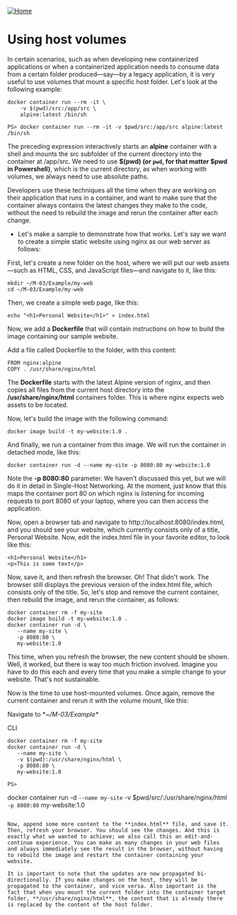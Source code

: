 [![Home](../../img/home.png)](../M-03/README.md)
# **Using host volumes**
In certain scenarios, such as when developing new containerized applications or when a containerized application needs to consume data from a certain folder produced—say—by a legacy application, it is very useful to use volumes that mount a specific host folder. Let's look at the following example:


```
docker container run --rm -it \
    -v $(pwd)/src:/app/src \
    alpine:latest /bin/sh
```
```
PS> docker container run --rm -it -v $pwd/src:/app/src alpine:latest /bin/sh
```

The preceding expression interactively starts an **alpine** container with a shell and mounts the src subfolder of the current directory into the container at /app/src. We need to use **$(pwd) (or `pwd`, for that matter $pwd in Powershell)**, which is the current directory, as when working with volumes, we always need to use absolute paths.

Developers use these techniques all the time when they are working on their application that runs in a container, and want to make sure that the container always contains the latest changes they make to the code, without the need to rebuild the image and rerun the container after each change.

- Let's make a sample to demonstrate how that works. Let's say we want to create a simple static website using nginx as our web server as follows:

First, let's create a new folder on the host, where we will put our web assets—such as HTML, CSS, and JavaScript files—and navigate to it, like this:
```
mkdir ~/M-03/Example/my-web
cd ~/M-03/Example/my-web
```
Then, we create a simple web page, like this:

```
echo "<h1>Personal Website</h1>" > index.html  
```
Now, we add a **Dockerfile** that will contain instructions on how to build the image containing our sample website.

Add a file called Dockerfile to the folder, with this content:

```
FROM nginx:alpine
COPY . /usr/share/nginx/html
```

The **Dockerfile** starts with the latest Alpine version of nginx, and then copies all files from the current host directory into the **/usr/share/nginx/html** containers folder. This is where nginx expects web assets to be located.

Now, let's build the image with the following command:

```
docker image build -t my-website:1.0 . 
```

And finally, we run a container from this image. We will run the container in detached mode, like this:

```
docker container run -d --name my-site -p 8080:80 my-website:1.0
```

Note the **-p 8080:80** parameter. We haven't discussed this yet, but we will do it in detail in Single-Host Networking. At the moment, just know that this maps the container port 80 on which nginx is listening for incoming requests to port 8080 of your laptop, where you can then access the application.

Now, open a browser tab and navigate to http://localhost:8080/index.html, and you should see your website, which currently consists only of a title, Personal Website.
Now, edit the index.html file in your favorite editor, to look like this:
```
<h1>Personal Website</h1> 
<p>This is some text</p> 
```
Now, save it, and then refresh the browser. Oh! That didn't work. The browser still displays the previous version of the index.html file, which consists only of the title. So, let's stop and remove the current container, then rebuild the image, and rerun the container, as follows:

```
docker container rm -f my-site
docker image build -t my-website:1.0 .
docker container run -d \
   --name my-site \
   -p 8080:80 \
   my-website:1.0
```

This time, when you refresh the browser, the new content should be shown. Well, it worked, but there is way too much friction involved. Imagine you have to do this each and every time that you make a simple change to your website. That's not sustainable.

Now is the time to use host-mounted volumes. Once again, remove the current container and rerun it with the volume mount, like this:

Navigate to **~/M-03/Example\**

CLI
```
docker container rm -f my-site
docker container run -d \
   --name my-site \
   -v $(pwd):/usr/share/nginx/html \
   -p 8080:80 \
   my-website:1.0

PS>
```
docker container run -d `
   --name my-site `
   -v $pwd/src/:/usr/share/nginx/html `
   -p 8080:80 `
   my-website:1.0

```

Now, append some more content to the **index.html** file, and save it. Then, refresh your browser. You should see the changes. And this is exactly what we wanted to achieve; we also call this an edit-and-continue experience. You can make as many changes in your web files and always immediately see the result in the browser, without having to rebuild the image and restart the container containing your website.

It is important to note that the updates are now propagated bi-directionally. If you make changes on the host, they will be propagated to the container, and vice versa. Also important is the fact that when you mount the current folder into the container target folder, **/usr/share/nginx/html**, the content that is already there is replaced by the content of the host folder.
